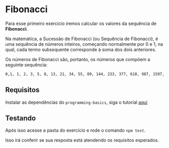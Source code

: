 # Fibonacci

Para esse primeiro exercício iremos calcular os valores da sequência de **Fibonacci**.

Na matemática, a Sucessão de Fibonacci (ou Sequência de Fibonacci), é uma sequência de números inteiros, começando normalmente por 0 e 1, na qual, cada termo subsequente corresponde à soma dos dois anteriores.

Os números de Fibonacci são, portanto, os números que compõem a seguinte sequência:

```sh
0,1, 1, 2, 3, 5, 8, 13, 21, 34, 55, 89, 144, 233, 377, 610, 987, 1597, 2584, ...
```

## Requisitos

Instalar as dependências do `programming-basics`, siga o tutorial [aqui](../README.md)

## Testando

Após isso acesse a pasta do exercício e rode o comando `npm test`.

Isso irá conferir se sua resposta está atendendo os requisitos esperados.
